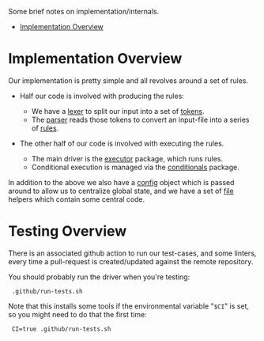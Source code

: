 
Some brief notes on implementation/internals.

* [Implementation Overview](#implementation-overview)




# Implementation Overview

Our implementation is pretty simple and all revolves around a set of rules.

* Half our code is involved with producing the rules:
  * We have a [lexer](lexer/) to split our input into a set of [tokens](token/).
  * The [parser](parser/) reads those tokens to convert an input-file into a series of [rules](rules/).

* The other half of our code is involved with executing the rules.
  * The main driver is the [executor](executor/) package, which runs rules.
  * Conditional execution is managed via the [conditionals](conditionals/) package.

In addition to the above we also have a [config](config/) object which is passed around to allow us to centralize global state, and we have a set of [file](file/) helpers which contain some central code.


# Testing Overview

There is an associated github action to run our test-cases, and some linters, every time a pull-request is created/updated against the remote repository.

You should probably run the driver when you're testing:

     .github/run-tests.sh

Note that this installs some tools if the environmental variable "`$CI`" is set, so you might need to do that the first time:

     CI=true .github/run-tests.sh
